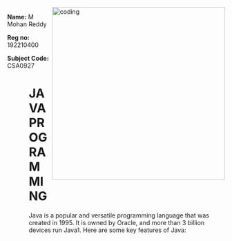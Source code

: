 
  <img align="right" alt ="coding" width="400" src="https://cdn.dribbble.com/users/1292677/screenshots/6139167/avento.gif">
<p ><b>Name:</b> M Mohan Reddy </p>
<p ><b>Reg no:</b> 192210400 </p>
<p> <b> Subject Code: </b> CSA0927</p>


  <div style="max-width: 500px; margin-left: 50px;">
  <H1> JAVA PROGRAMMING</H1>
    <P>Java is a popular and versatile programming language that was created in 1995. It is owned by Oracle, and more than 3 billion devices run Java1. Here are some key features of Java:</P>
  </div>
